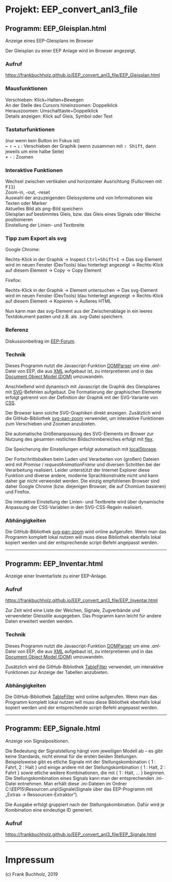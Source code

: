 # Projekt: EEP_convert_anl3_file

## Programm: EEP_Gleisplan.html
Anzeige eines EEP-Gleisplans im Browser

Der Gleisplan zu einer EEP Anlage wird im Browser angezeigt.

### Aufruf
https://frankbuchholz.github.io/EEP_convert_anl3_file/EEP_Gleisplan.html

### Mausfunktionen 
Verschieben: Klick+Halten+Bewegen<br/>
An der Stelle des Cursors hineinzoomen: Doppelklick<br/>
Herauszoomen: Umschalttaste+Doppelklick<br/>
Details anzeigen: Klick auf Gleis, Symbol oder Text

### Tastaturfunktionen
(nur wenn kein Button im Fokus ist)<br/>
<kbd>&larr;</kbd> <kbd>&uarr;</kbd> <kbd>&rarr;</kbd> <kbd>&darr;</kbd> : Verschieben der Graphik (wenn zusammen mit <kbd>&#x21E7; Shift</kbd>, dann jeweils um eine halbe Seite)<br/>
<kbd>+</kbd> <kbd>-</kbd> : Zoomen</small></p>

### Interaktive Funktionen
Wechsel zwischen vertikalen und horizontaler Ausrichtung (Fullscreen mit <kbd>F11</kbd>)<br/>
Zoom-in, -out, -reset<br/>
Auswahl der anzuzeigenden Gleissysteme und von Informationen wie Texten oder Marker<br/>
Aktuelles Bild als png-Bild speichern<br/>
Gleisplan auf bestimmtes Gleis, bzw. das Gleis eines Signals oder Weiche positionieren<br/>
Einstellung der Linien- und Textbreite

### Tipp zum Export als svg

Google Chrome:

Rechts-Klick in der Graphik &rarr; Inspect <kbd>Ctrl+Shift+I</kbd> &rarr; Das svg-Element wird im neuen Fenster (DevTools) blau hinterlegt angezeigt &rarr; Rechts-Klick auf diesem Element &rarr; Copy &rarr; Copy Element

Firefox:

Rechts-Klick in der Graphik &rarr; Element untersuchen &rarr; Das svg-Element wird im neuen Fenster (DevTools) blau hinterlegt angezeigt &rarr; Rechts-Klick auf diesem Element &rarr; Kopieren &rarr; Äußeres HTML

Nun kann man das svg-Element aus der Zwischenablage in ein leeres Textdokument pasten und z.B. als .svg-Datei speichern.

### Referenz
Diskussionbeitrag im <a href='https://www.eepforum.de/forum/thread/26770-eep-gleisplan-im-browser-anzeigen-javascript-projekt' target='_blank'>EEP-Forum</a>.

### Technik
Dieses Programm nutzt die Javascript-Funktion <a href='https://www.w3schools.com/xml/xml_parser.asp' target='_blank'>DOMParser</a> um eine <i>.anl</i>-Datei von EEP, die aus <a href='https://www.w3schools.com/xml/xml_tree.asp' target='_blank'>XML</a> aufgebaut ist, zu interpretieren und in das <a href='https://www.w3schools.com/xml/xml_dom.asp' target='_blank'>Document Object Model (DOM)</a> umzuwandeln.

Anschließend wird dynamisch mit Javascript die Graphik des Gleisplanes mit <a href='https://www.w3schools.com/html/html5_svg.asp' target='_blank'>SVG</a>-Befehlen aufgebaut. Die Formatierung der graphischen Elemente erfolgt getrennt von der Definition der Graphik mit der SVG-Variante von <a href='https://www.w3schools.com/html/html_css.asp' target='_blank'>CSS</a>.

Der Browser kann solche SVG-Graphiken direkt anzeigen. Zusätzlich wird die GitHub-Bibliothek <a href='https://github.com/ariutta/svg-pan-zoom' target='_blank'>svg-pan-zoom</a> verwendet, um interaktive Funktionen zum Verschieben und Zoomen anzubieten.

Die automatische Größenanpassung des SVG-Elements im Brower zur Nutzung des gesamten restlichen Bildschirmbereiches erfolgt mit <a href='https://www.w3schools.com/css/css3_flexbox.asp' target='_blank'>flex</a>.

Die Speicherung der Einstellungen erfolgt automatisch mit <a href='https://www.w3schools.com/html/html5_webstorage.asp' target='_blank'>localStorage</a>.  

Der Fortschrittsbalken beim Laden und Verarbeiten von (großen) Dateien wird mit <i>Promise</i> / <i>requestAnimationFrame</i> und diversen Schritten bei der Verarbeitung realisiert. Leider unterstützt der Internet Explorer diese Funktion und diverse andere, moderne Sprachkonstrukte nicht und kann daher gar nicht verwendet werden. Die einzig empfohlenen Browser sind daher Google Chrome (bzw. diejenigen Browser, die auf Chomium basieren) und Firefox.

Die interaktive Einstellung der Linien- und Textbreite wird über dynamische Anpassung der CSS-Variablen in den SVG-CSS-Regeln realisiert.  

### Abhängigkeiten
Die GitHub-Bibliothek <a href='https://github.com/ariutta/svg-pan-zoom' target='_blank'>svg-pan-zoom</a> wird online aufgerufen. Wenn man das Programm komplett lokal nutzen will muss diese Bibliothek ebenfalls lokal kopiert werden und der entsprechende script-Befehl angepasst werden.

---

## Programm: EEP_Inventar.html
Anzeige einer Inventarliste zu einer EEP-Anlage.

### Aufruf
https://frankbuchholz.github.io/EEP_convert_anl3_file/EEP_Inventar.html

Zur Zeit wird eine Liste der Weichen, Signale, Zugverbände und verwendeter Gleisstile ausgegeben. Das Programm kann leicht für andere Daten erweitert werden werden. 

### Technik
Dieses Programm nutzt die Javascript-Funktion <a href='https://www.w3schools.com/xml/xml_parser.asp' target='_blank'>DOMParser</a> um eine <i>.anl</i>-Datei von EEP, die aus <a href='https://www.w3schools.com/xml/xml_tree.asp' target='_blank'>XML</a> aufgebaut ist, zu interpretieren und in das <a href='https://www.w3schools.com/xml/xml_dom.asp' target='_blank'>Document Object Model (DOM)</a> umzuwandeln.

Zusätzlich wird die GitHub-Bibliothek <a href='https://github.com/koalyptus/TableFilter' target='_blank'>TableFilter</a> verwendet, um interaktive Funktionen zur Anzeige der Tabellen anzubieten.

### Abhängigkeiten
Die GitHub-Bibliothek <a href='https://github.com/koalyptus/TableFilter' target='_blank'>TableFilter</a> wird online aufgerufen. Wenn man das Programm komplett lokal nutzen will muss diese Bibliothek ebenfalls lokal kopiert werden und der entsprechende script-Befehl angepasst werden.

---

## Programm: EEP_Signale.html
Anzeige von Signalpositionen.

Die Bedeutung der Signalstellung hängt vom jeweiligen Modell ab – es gibt keine Standards, nicht einmal für die ersten beiden Stellungen.
Beispielsweise gibt es etliche Signale mit der Stellungskombination { 1 : Fahrt, 2 : Halt } und einige andere mit der Stellungskombination { 1 : Halt, 2 : Fahrt } sowie etliche weitere Kombinationen, die mit { 1 : Halt, … } beginnen.  
Die Stellungskombination eines Signals kann man der entsprechenden .ini-Datei entnehmen. Man erhält diese .ini-Dateien im Ordner C:\EEP15\Resourcen.unp\Signale\Signale über das EEP-Programm mit „Extras → Ressourcen-Extraktor“).  

Die Ausgabe erfolgt gruppiert nach der Stellungskombination. Dafür wird je Kombination eine eindeutige ID generiert.  

### Aufruf
https://frankbuchholz.github.io/EEP_convert_anl3_file/EEP_Signale.html


---

# Impressum
(c) Frank Buchholz, 2019
